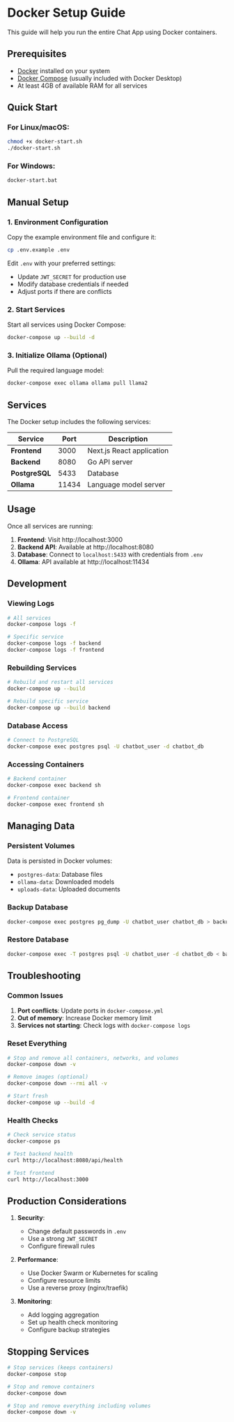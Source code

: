 # Docker Setup Guide

This guide will help you run the entire Chat App using Docker containers.

## Prerequisites

- [Docker](https://docs.docker.com/get-docker/) installed on your system
- [Docker Compose](https://docs.docker.com/compose/install/) (usually included with Docker Desktop)
- At least 4GB of available RAM for all services

## Quick Start

### For Linux/macOS:
```bash
chmod +x docker-start.sh
./docker-start.sh
```

### For Windows:
```cmd
docker-start.bat
```

## Manual Setup

### 1. Environment Configuration

Copy the example environment file and configure it:
```bash
cp .env.example .env
```

Edit `.env` with your preferred settings:
- Update `JWT_SECRET` for production use
- Modify database credentials if needed
- Adjust ports if there are conflicts

### 2. Start Services

Start all services using Docker Compose:
```bash
docker-compose up --build -d
```

### 3. Initialize Ollama (Optional)

Pull the required language model:
```bash
docker-compose exec ollama ollama pull llama2
```

## Services

The Docker setup includes the following services:

| Service | Port | Description |
|---------|------|-------------|
| **Frontend** | 3000 | Next.js React application |
| **Backend** | 8080 | Go API server |
| **PostgreSQL** | 5433 | Database |
| **Ollama** | 11434 | Language model server |

## Usage

Once all services are running:

1. **Frontend**: Visit http://localhost:3000
2. **Backend API**: Available at http://localhost:8080
3. **Database**: Connect to `localhost:5433` with credentials from `.env`
4. **Ollama**: API available at http://localhost:11434

## Development

### Viewing Logs

```bash
# All services
docker-compose logs -f

# Specific service
docker-compose logs -f backend
docker-compose logs -f frontend
```

### Rebuilding Services

```bash
# Rebuild and restart all services
docker-compose up --build

# Rebuild specific service
docker-compose up --build backend
```

### Database Access

```bash
# Connect to PostgreSQL
docker-compose exec postgres psql -U chatbot_user -d chatbot_db
```

### Accessing Containers

```bash
# Backend container
docker-compose exec backend sh

# Frontend container  
docker-compose exec frontend sh
```

## Managing Data

### Persistent Volumes

Data is persisted in Docker volumes:
- `postgres-data`: Database files
- `ollama-data`: Downloaded models
- `uploads-data`: Uploaded documents

### Backup Database

```bash
docker-compose exec postgres pg_dump -U chatbot_user chatbot_db > backup.sql
```

### Restore Database

```bash
docker-compose exec -T postgres psql -U chatbot_user -d chatbot_db < backup.sql
```

## Troubleshooting

### Common Issues

1. **Port conflicts**: Update ports in `docker-compose.yml`
2. **Out of memory**: Increase Docker memory limit
3. **Services not starting**: Check logs with `docker-compose logs`

### Reset Everything

```bash
# Stop and remove all containers, networks, and volumes
docker-compose down -v

# Remove images (optional)
docker-compose down --rmi all -v

# Start fresh
docker-compose up --build -d
```

### Health Checks

```bash
# Check service status
docker-compose ps

# Test backend health
curl http://localhost:8080/api/health

# Test frontend
curl http://localhost:3000
```

## Production Considerations

1. **Security**:
   - Change default passwords in `.env`
   - Use a strong `JWT_SECRET`
   - Configure firewall rules

2. **Performance**:
   - Use Docker Swarm or Kubernetes for scaling
   - Configure resource limits
   - Use a reverse proxy (nginx/traefik)

3. **Monitoring**:
   - Add logging aggregation
   - Set up health check monitoring
   - Configure backup strategies

## Stopping Services

```bash
# Stop services (keeps containers)
docker-compose stop

# Stop and remove containers
docker-compose down

# Stop and remove everything including volumes
docker-compose down -v
``` 